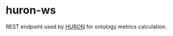 # huron-ws
REST endpoint used by [HURON](http://semantics.inf.um.es/huron) for ontology metrics calculation.
